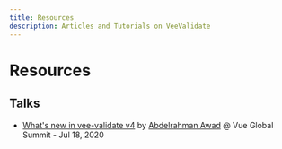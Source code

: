 ```yaml
---
title: Resources
description: Articles and Tutorials on VeeValidate
---
```


# Resources

## Talks

- [What's new in vee-validate v4](https://youtu.be/_r6PjzFLbqw) by [Abdelrahman Awad](https://twitter.com/logaretm) @ Vue Global Summit - Jul 18, 2020
